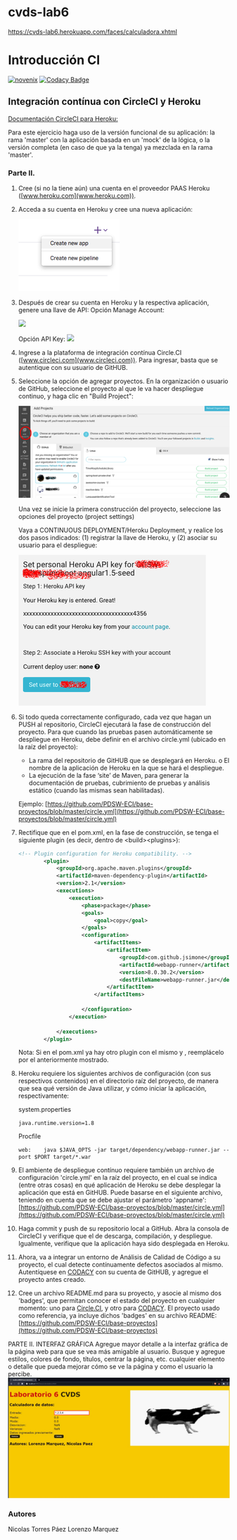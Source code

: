# cvds-lab6
https://cvds-lab6.herokuapp.com/faces/calculadora.xhtml

#  Introducción CI 

[![novenix](https://circleci.com/gh/novenix/cvds-lab6/tree/main.svg?style=svg)](https://circleci.com/gh/novenix/cvds-lab6/tree/main)
[![Codacy Badge](https://app.codacy.com/project/badge/Grade/99c58d66da96470aa67001e87f03c4bc)](https://www.codacy.com/gh/novenix/cvds-lab6/dashboard?utm_source=github.com&amp;utm_medium=referral&amp;utm_content=novenix/cvds-lab6&amp;utm_campaign=Badge_Grade)
## Integración contínua con CircleCI y Heroku

[Documentación CircleCI para Heroku:](https://circleci.com/integrations/heroku/)


Para este ejercicio haga uso de la versión funcional de su aplicación: la rama 'master' con la aplicación basada en un 'mock' de la lógica, o la versión completa (en caso de que ya la tenga) ya mezclada en la rama 'master'.

### Parte II.

1. Cree (si no la tiene aún) una cuenta en el proveedor PAAS Heroku ([www.heroku.com](www.heroku.com)).
2. Acceda a su cuenta en Heroku y cree una nueva aplicación:

	![](images/1.png)

3. Después de crear su cuenta en Heroku y la respectiva aplicación, genere una llave de API: Opción Manage Account:

	![](images/2.png)
	
	Opción API Key:
	![](images/3.png)

4. Ingrese a la plataforma de integración contínua Circle.CI ([www.circleci.com](www.circleci.com)). Para ingresar, basta que se autentique con su usuario de GitHUB.
5. Seleccione la opción de agregar proyectos. En la organización o usuario de GitHub, seleccione el proyecto al que le va hacer despliegue continuo, y haga clic en "Build Project":

	![](images/4.png) 

	Una vez se inicie la primera construcción del proyecto, seleccione las opciones del proyecto (project settings)


	Vaya a CONTINUOUS DEPLOYMENT/Heroku Deployment, y realice los dos pasos indicados: (1) registrar la llave de Heroku, y (2) asociar su usuario para el despliegue:

	![](images/5.png)


8. Si todo queda correctamente configurado, cada vez que hagan un PUSH al repositorio, CircleCI ejecutará la fase de construcción del proyecto. Para que cuando las pruebas pasen automáticamente se despliegue en Heroku, debe definir en el archivo circle.yml (ubicado en la raíz del proyecto):
	* La rama del repositorio de GitHUB que se desplegará en Heroku. o El nombre de la aplicación de Heroku en la que se hará el
despliegue.
	* La ejecución de la fase ‘site’ de Maven, para generar la
documentación de pruebas, cubrimiento de pruebas y análisis estático (cuando las mismas sean habilitadas).

	Ejemplo:
	[https://github.com/PDSW-ECI/base-proyectos/blob/master/circle.yml](https://github.com/PDSW-ECI/base-proyectos/blob/master/circle.yml)


9. Rectifique que en el pom.xml, en la fase de construcción, se tenga el siguiente plugin (es decir, dentro de \<build>\<plugins>):

	```xml
	<!-- Plugin configuration for Heroku compatibility. -->
            <plugin>
                <groupId>org.apache.maven.plugins</groupId>
                <artifactId>maven-dependency-plugin</artifactId>
                <version>2.1</version>
                <executions>
                    <execution>
                        <phase>package</phase>
                        <goals>
                            <goal>copy</goal>
                        </goals>
                        <configuration>
                            <artifactItems>
                                <artifactItem>
                                    <groupId>com.github.jsimone</groupId>
                                    <artifactId>webapp-runner</artifactId>
                                    <version>8.0.30.2</version>
                                    <destFileName>webapp-runner.jar</destFileName>
                                </artifactItem>
                            </artifactItems>

                        </configuration>
                    </execution>

                </executions>
            </plugin>
 	```           		
	
	Nota: Si en el pom.xml ya hay otro plugin con el mismo <groupId> y <artifactId>, reemplácelo por el anteriormente mostrado.

10. Heroku requiere los siguientes archivos de configuración (con sus respectivos contenidos) en el directorio raíz del proyecto, de manera que sea qué versión de Java utilizar, y cómo iniciar la aplicación, respectivamente:

	system.properties

	```
	java.runtime.version=1.8
	```

	Procfile 

	```
	web:    java $JAVA_OPTS -jar target/dependency/webapp-runner.jar --port $PORT target/*.war
	```

10. El ambiente de despliegue contínuo requiere también un archivo de configuración 'circle.yml' en la raíz del proyecto, en el cual se indica (entre otras cosas) en qué aplicación de Heroku se debe desplegar la aplicación que está en GitHUB. Puede basarse en el siguiente archivo, teniendo en cuenta que se debe ajustar el parámetro 'appname': [https://github.com/PDSW-ECI/base-proyectos/blob/master/circle.yml](https://github.com/PDSW-ECI/base-proyectos/blob/master/circle.yml)

11. Haga commit y push de su repositorio local a GitHub. Abra la consola de CircleCI y verifique que el de descarga, compilación, y despliegue. Igualmente, verifique que la aplicación haya sido desplegada en Heroku.

12. Ahora, va a integrar un entorno de Análisis de Calidad de Código a su proyecto, el cual detecte contínuamente defectos asociados al mismo. Autentíquese en [CODACY](https://www.codacy.com ) con su cuenta de GitHUB, y agregue el proyecto antes creado.

13. Cree un archivo README.md para su proyecto, y asocie al mismo dos 'badges', que permitan conocer el estado del proyecto en cualquier momento: uno para [Circle.CI](https://circleci.com/docs/1.0/status-badges/), y otro para [CODACY](https://support.codacy.com/hc/en-us/articles/212799365-Badges). El proyecto usado como referencia, ya incluye dichos 'badges' en su archivo README: [https://github.com/PDSW-ECI/base-proyectos](https://github.com/PDSW-ECI/base-proyectos)


PARTE II. INTERFAZ GRÁFICA
Agregue mayor detalle a la interfaz gráfica de la página web para que se vea más amigable al usuario. Busque y agregue estilos, colores de fondo, títulos, centrar la página, etc. cualquier elemento o detalle que pueda mejorar cómo se ve la página y como el usuario la percibe.
![](images/6.PNG) 
### __Autores__
Nicolas Torres Páez
Lorenzo Marquez
